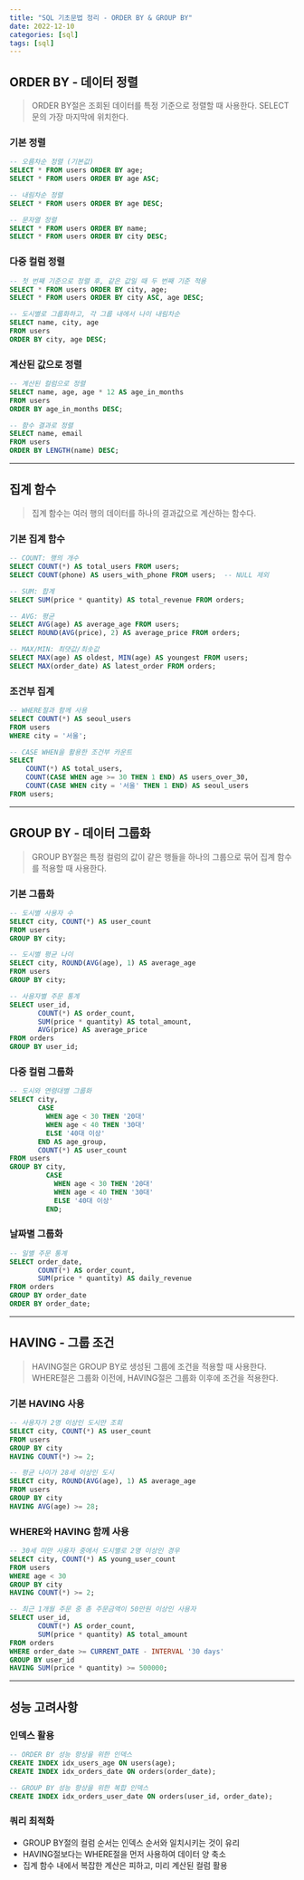 ```yaml
---
title: "SQL 기초문법 정리 - ORDER BY & GROUP BY"
date: 2022-12-10
categories: [sql]
tags: [sql]
---
```


## ORDER BY - 데이터 정렬

> ORDER BY절은 조회된 데이터를 특정 기준으로 정렬할 때 사용한다. SELECT문의 가장 마지막에 위치한다.

### 기본 정렬

```sql
-- 오름차순 정렬 (기본값)
SELECT * FROM users ORDER BY age;
SELECT * FROM users ORDER BY age ASC;

-- 내림차순 정렬
SELECT * FROM users ORDER BY age DESC;

-- 문자열 정렬
SELECT * FROM users ORDER BY name;
SELECT * FROM users ORDER BY city DESC;
```

### 다중 컬럼 정렬

```sql
-- 첫 번째 기준으로 정렬 후, 같은 값일 때 두 번째 기준 적용
SELECT * FROM users ORDER BY city, age;
SELECT * FROM users ORDER BY city ASC, age DESC;

-- 도시별로 그룹화하고, 각 그룹 내에서 나이 내림차순
SELECT name, city, age 
FROM users 
ORDER BY city, age DESC;
```

### 계산된 값으로 정렬

```sql
-- 계산된 컬럼으로 정렬
SELECT name, age, age * 12 AS age_in_months 
FROM users 
ORDER BY age_in_months DESC;

-- 함수 결과로 정렬
SELECT name, email 
FROM users 
ORDER BY LENGTH(name) DESC;
```

---

## 집계 함수

> 집계 함수는 여러 행의 데이터를 하나의 결과값으로 계산하는 함수다.

### 기본 집계 함수

```sql
-- COUNT: 행의 개수
SELECT COUNT(*) AS total_users FROM users;
SELECT COUNT(phone) AS users_with_phone FROM users;  -- NULL 제외

-- SUM: 합계
SELECT SUM(price * quantity) AS total_revenue FROM orders;

-- AVG: 평균
SELECT AVG(age) AS average_age FROM users;
SELECT ROUND(AVG(price), 2) AS average_price FROM orders;

-- MAX/MIN: 최댓값/최솟값
SELECT MAX(age) AS oldest, MIN(age) AS youngest FROM users;
SELECT MAX(order_date) AS latest_order FROM orders;
```

### 조건부 집계

```sql
-- WHERE절과 함께 사용
SELECT COUNT(*) AS seoul_users 
FROM users 
WHERE city = '서울';

-- CASE WHEN을 활용한 조건부 카운트
SELECT 
    COUNT(*) AS total_users,
    COUNT(CASE WHEN age >= 30 THEN 1 END) AS users_over_30,
    COUNT(CASE WHEN city = '서울' THEN 1 END) AS seoul_users
FROM users;
```

---

## GROUP BY - 데이터 그룹화

> GROUP BY절은 특정 컬럼의 값이 같은 행들을 하나의 그룹으로 묶어 집계 함수를 적용할 때 사용한다.

### 기본 그룹화

```sql
-- 도시별 사용자 수
SELECT city, COUNT(*) AS user_count 
FROM users 
GROUP BY city;

-- 도시별 평균 나이
SELECT city, ROUND(AVG(age), 1) AS average_age 
FROM users 
GROUP BY city;

-- 사용자별 주문 통계
SELECT user_id, 
       COUNT(*) AS order_count,
       SUM(price * quantity) AS total_amount,
       AVG(price) AS average_price
FROM orders 
GROUP BY user_id;
```

### 다중 컬럼 그룹화

```sql
-- 도시와 연령대별 그룹화
SELECT city,
       CASE 
         WHEN age < 30 THEN '20대'
         WHEN age < 40 THEN '30대'
         ELSE '40대 이상'
       END AS age_group,
       COUNT(*) AS user_count
FROM users 
GROUP BY city, 
         CASE 
           WHEN age < 30 THEN '20대'
           WHEN age < 40 THEN '30대'
           ELSE '40대 이상'
         END;
```

### 날짜별 그룹화

```sql
-- 일별 주문 통계
SELECT order_date,
       COUNT(*) AS order_count,
       SUM(price * quantity) AS daily_revenue
FROM orders 
GROUP BY order_date 
ORDER BY order_date;
```

---

## HAVING - 그룹 조건

> HAVING절은 GROUP BY로 생성된 그룹에 조건을 적용할 때 사용한다.  
> WHERE절은 그룹화 이전에, HAVING절은 그룹화 이후에 조건을 적용한다.

### 기본 HAVING 사용

```sql
-- 사용자가 2명 이상인 도시만 조회
SELECT city, COUNT(*) AS user_count 
FROM users 
GROUP BY city 
HAVING COUNT(*) >= 2;

-- 평균 나이가 28세 이상인 도시
SELECT city, ROUND(AVG(age), 1) AS average_age
FROM users 
GROUP BY city 
HAVING AVG(age) >= 28;
```

### WHERE와 HAVING 함께 사용

```sql
-- 30세 미만 사용자 중에서 도시별로 2명 이상인 경우
SELECT city, COUNT(*) AS young_user_count
FROM users 
WHERE age < 30 
GROUP BY city 
HAVING COUNT(*) >= 2;

-- 최근 1개월 주문 중 총 주문금액이 50만원 이상인 사용자
SELECT user_id, 
       COUNT(*) AS order_count,
       SUM(price * quantity) AS total_amount
FROM orders 
WHERE order_date >= CURRENT_DATE - INTERVAL '30 days'
GROUP BY user_id 
HAVING SUM(price * quantity) >= 500000;
```

---

## 성능 고려사항

### 인덱스 활용

```sql
-- ORDER BY 성능 향상을 위한 인덱스
CREATE INDEX idx_users_age ON users(age);
CREATE INDEX idx_orders_date ON orders(order_date);

-- GROUP BY 성능 향상을 위한 복합 인덱스
CREATE INDEX idx_orders_user_date ON orders(user_id, order_date);
```

### 쿼리 최적화

- GROUP BY절의 컬럼 순서는 인덱스 순서와 일치시키는 것이 유리
- HAVING절보다는 WHERE절을 먼저 사용하여 데이터 양 축소
- 집계 함수 내에서 복잡한 계산은 피하고, 미리 계산된 컬럼 활용
